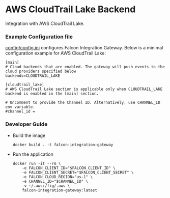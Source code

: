 # AWS CloudTrail Lake Backend

Integration with AWS CloudTrail Lake.

### Example Configuration file

[config/config.ini](https://github.com/CrowdStrike/falcon-integration-gateway/blob/main/config/config.ini) configures Falcon Integration Gateway. Below is a minimal configuration example for AWS CloudTrail Lake:
```
[main]
# Cloud backends that are enabled. The gateway will push events to the cloud providers specified below
backends=CLOUDTRAIL_LAKE

[cloudtrail_lake]
# AWS CloudTrail Lake section is applicable only when CLOUDTRAIL_LAKE backend is enabled in the [main] section.

# Uncomment to provide the Channel ID. Alternatively, use CHANNEL_ID env variable.
#channel_id =
```

### Developer Guide

 - Build the image
   ```
   docker build . -t falcon-integration-gateway
   ```
 - Run the application
   ```
   docker run -it --rm \
       -e FALCON_CLIENT_ID="$FALCON_CLIENT_ID" \
       -e FALCON_CLIENT_SECRET="$FALCON_CLIENT_SECRET" \
       -e FALCON_CLOUD_REGION="us-1" \
       -e CHANNEL_ID="$CHANNEL_ID" \
       -v ~/.aws:/fig/.aws \
       falcon-integration-gateway:latest
   ```
